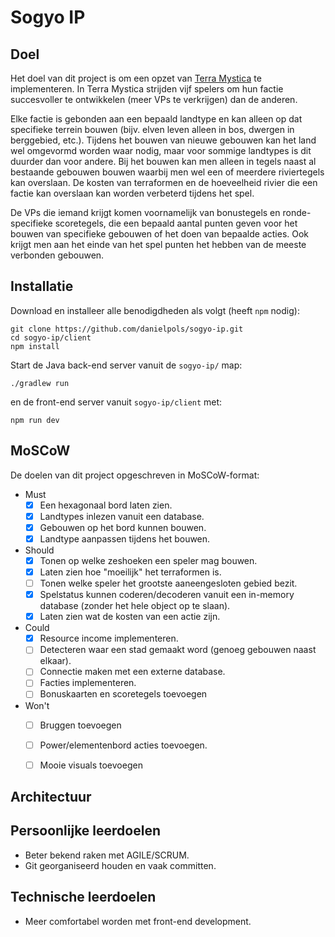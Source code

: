 # Sogyo IP



## Doel
Het doel van dit project is om een opzet van [Terra Mystica](https://boardgamegeek.com/boardgame/120677/terra-mystica) te implementeren. In Terra Mystica strijden vijf spelers om hun factie succesvoller te ontwikkelen (meer VPs te verkrijgen) dan de anderen.

Elke factie is gebonden aan een bepaald landtype en kan alleen op dat specifieke terrein bouwen (bijv. elven leven alleen in bos, dwergen in berggebied, etc.). Tijdens het bouwen van nieuwe gebouwen kan het land wel omgevormd worden waar nodig, maar voor sommige landtypes is dit duurder dan voor andere. Bij het bouwen kan men alleen in tegels naast al bestaande gebouwen bouwen waarbij men wel een of meerdere riviertegels kan overslaan. De kosten van terraformen en de hoeveelheid rivier die een factie kan overslaan kan worden verbeterd tijdens het spel.

De VPs die iemand krijgt komen voornamelijk van bonustegels en ronde-specifieke scoretegels, die een bepaald aantal punten geven voor het bouwen van specifieke gebouwen of het doen van bepaalde acties. Ook krijgt men aan het einde van het spel punten het hebben van de meeste verbonden gebouwen.

## Installatie

Download en installeer alle benodigdheden als volgt (heeft `npm` nodig):
```
git clone https://github.com/danielpols/sogyo-ip.git
cd sogyo-ip/client
npm install
```

Start de Java back-end server vanuit de `sogyo-ip/` map:
```
./gradlew run
```
en de front-end server vanuit `sogyo-ip/client` met:
```
npm run dev
```

## MoSCoW
De doelen van dit project opgeschreven in MoSCoW-format:

- Must
  - [x] Een hexagonaal bord laten zien.
  - [x] Landtypes inlezen vanuit een database.
  - [x] Gebouwen op het bord kunnen bouwen.
  - [x] Landtype aanpassen tijdens het bouwen.
- Should
  - [x] Tonen op welke zeshoeken een speler mag bouwen.
  - [x] Laten zien hoe "moeilijk" het terraformen is.
  - [ ] Tonen welke speler het grootste aaneengesloten gebied bezit.
  - [x] Spelstatus kunnen coderen/decoderen vanuit een in-memory database (zonder het hele object op te slaan).
  - [x] Laten zien wat de kosten van een actie zijn.
- Could
  - [x] Resource income implementeren.
  - [ ] Detecteren waar een stad gemaakt word (genoeg gebouwen naast elkaar).
  - [ ] Connectie maken met een externe database.
  - [ ] Facties implementeren.
  - [ ] Bonuskaarten en scoretegels toevoegen
- Won't
  - [ ] Bruggen toevoegen
  - [ ] Power/elementenbord acties toevoegen.
  - [ ] Mooie visuals toevoegen


## Architectuur

## Persoonlijke leerdoelen

- Beter bekend raken met AGILE/SCRUM.
- Git georganiseerd houden en vaak committen.

## Technische leerdoelen

- Meer comfortabel worden met front-end development.

